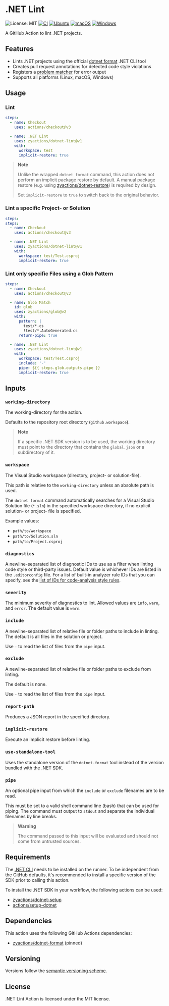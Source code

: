 # .NET Lint

![License: MIT][shield-license-mit]
[![CI][shield-ci]][workflow-ci]
[![Ubuntu][shield-platform-ubuntu]][job-runs-on]
[![macOS][shield-platform-macos]][job-runs-on]
[![Windows][shield-platform-windows]][job-runs-on]

A GitHub Action to lint .NET projects. 

## Features

- Lints .NET projects using the official [dotnet format][dotnet-format] .NET CLI tool
- Creates pull request annotations for detected code style violations
- Registers a [problem matcher][problem-matchers] for error output
- Supports all platforms (Linux, macOS, Windows)

## Usage

### Lint

```yaml
steps:
  - name: Checkout
    uses: actions/checkout@v3

  - name: .NET Lint
    uses: zyactions/dotnet-lint@v1
    with:
      workspace: test
      implicit-restore: true
```

> **Note**
>
> Unlike the wrapped `dotnet format` command, this action does not perform an implicit package restore by default. A manual package restore (e.g. using [zyactions/dotnet-restore][zyactions-dotnet-restore]) is required by design.
>
> Set `implicit-restore` to `true` to switch back to the original behavior.

### Lint a specific Project- or Solution

```yaml
steps:
steps:
  - name: Checkout
    uses: actions/checkout@v3

  - name: .NET Lint
    uses: zyactions/dotnet-lint@v1
    with:
      workspace: test/Test.csproj
      implicit-restore: true
```

### Lint only specific Files using a Glob Pattern

```yaml
steps:
  - name: Checkout
    uses: actions/checkout@v3

  - name: Glob Match
    id: glob
    uses: zyactions/glob@v2
    with:
      pattern: |
        test/*.cs
        !test/*.AutoGenerated.cs
      return-pipe: true

  - name: .NET Lint
    uses: zyactions/dotnet-lint@v1
    with:
      workspace: test/Test.csproj
      include: '-'
      pipe: ${{ steps.glob.outputs.pipe }}
      implicit-restore: true
```

## Inputs

### `working-directory`

The working-directory for the action.

Defaults to the repository root directory (`github.workspace`).

> **Note**
>
> If a specific .NET SDK version is to be used, the working directory must point to the directory that contains the `global.json` or a subdirectory of it.

### `workspace`

The Visual Studio workspace (directory, project- or solution-file).

This path is relative to the `working-directory` unless an absolute path is used.

The `dotnet format` command automatically searches for a Visual Studio Solution file (`*.sln`) in the specified workspace directory, if no explicit solution- or project- file is specified.

Example values:

- `path/to/workspace`
- `path/to/Solution.sln`
- `path/to/Project.csproj`

### `diagnostics`

A newline-separated list of diagnostic IDs to use as a filter when linting code style or third-party issues. Default value is whichever IDs are listed in the `.editorconfig` file. For a list of built-in analyzer rule IDs that you can specify, see the [list of IDs for code-analysis style rules][style-rules].

### `severity`

The minimum severity of diagnostics to lint. Allowed values are `info`, `warn`, and `error`. The default value is `warn`.

### `include`

A newline-separated list of relative file or folder paths to include in linting. The default is all files in the solution or project.

Use `-` to read the list of files from the `pipe` input.

### `exclude`

A newline-separated list of relative file or folder paths to exclude from linting.

The default is none.

Use `-` to read the list of files from the `pipe` input.

### `report-path`

Produces a JSON report in the specified directory.

### `implicit-restore`

Execute an implicit restore before linting.

### `use-standalone-tool`

Uses the standalone version of the `dotnet-format` tool instead of the version bundled with the .NET SDK.

### `pipe`

An optional pipe input from which the `include` or `exclude` filenames are to be read.

This must be set to a valid shell command line (bash) that can be used for piping. The command must output to `stdout` and separate the individual filenames by line breaks.

> **Warning**
>
> The command passed to this input will be evaluated and should not come from untrusted sources.

## Requirements

The [.NET CLI][dotnet-sdk] needs to be installed on the runner. To be independent from the GitHub defaults, it's recommended to install a specific version of the SDK prior to calling this action.

To install the .NET SDK in your workflow, the following actions can be used:

- [zyactions/dotnet-setup][zyactions-dotnet-setup]
- [actions/setup-dotnet][actions-setup-dotnet]

## Dependencies

This action uses the following GitHub Actions dependencies:

- [zyactions/dotnet-format][zyactions-dotnet-format] (pinned)

## Versioning

Versions follow the [semantic versioning scheme][semver].

## License

.NET Lint Action is licensed under the MIT license.

[actions-setup-dotnet]: https://github.com/actions/setup-dotnet
[dotnet-format]: https://learn.microsoft.com/en-us/dotnet/core/tools/dotnet-format
[dotnet-sdk]: https://github.com/dotnet/sdk
[job-runs-on]: https://docs.github.com/en/actions/reference/workflow-syntax-for-github-actions#jobsjob_idruns-on
[problem-matchers]: https://github.com/actions/runner/blob/main/docs/adrs/0276-problem-matchers.md
[semver]: https://semver.org
[shield-license-mit]: https://img.shields.io/badge/License-MIT-blue.svg
[shield-ci]: https://github.com/zyactions/dotnet-lint/actions/workflows/ci.yml/badge.svg
[shield-platform-ubuntu]: https://img.shields.io/badge/Ubuntu-E95420?logo=ubuntu\&logoColor=white
[shield-platform-macos]: https://img.shields.io/badge/macOS-53C633?logo=apple\&logoColor=white
[shield-platform-windows]: https://img.shields.io/badge/Windows-0078D6?logo=windows\&logoColor=white
[style-rules]: https://learn.microsoft.com/en-us/dotnet/fundamentals/code-analysis/style-rules
[workflow-ci]: https://github.com/zyactions/dotnet-lint/actions/workflows/ci.yml
[zyactions-dotnet-format]: https://github.com/zyactions/dotnet-format
[zyactions-dotnet-restore]: https://github.com/zyactions/dotnet-restore
[zyactions-dotnet-setup]: https://github.com/zyactions/dotnet-setup
